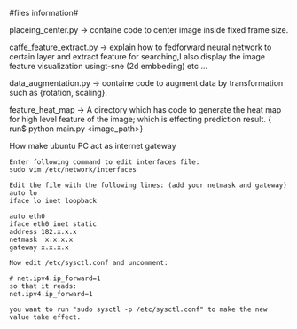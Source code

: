 #files information#

placeing_center.py -> containe code to center image inside fixed frame size.

caffe_feature_extract.py -> explain how to fedforward neural network to certain layer and extract feature for searching,I also display the image feature visualization usingt-sne (2d embbeding)  etc ...

data_augmentation.py -> containe code to  augment data by transformation such as {rotation, scaling}.

feature_heat_map -> A directory which has code to generate the heat map for high level feature of the image; which is effecting prediction result. { run$ python main.py <image_path>}

How make ubuntu PC act as internet gateway

	Enter following command to edit interfaces file:
	sudo vim /etc/network/interfaces

	Edit the file with the following lines: (add your netmask and gateway)
	auto lo 
	iface lo inet loopback

	auto eth0
	iface eth0 inet static
	address 182.x.x.x 
	netmask  x.x.x.x 
	gateway x.x.x.x

	Now edit /etc/sysctl.conf and uncomment:

	# net.ipv4.ip_forward=1
	so that it reads:
	net.ipv4.ip_forward=1

	you want to run "sudo sysctl -p /etc/sysctl.conf" to make the new value take effect.
